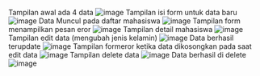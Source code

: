 Tampilan awal ada 4 data
![image](https://github.com/user-attachments/assets/549d6aa1-d2ca-43ee-acf7-f2b1d9f4a45b)
Tampilan isi form untuk data baru
![image](https://github.com/user-attachments/assets/348cb9f0-dde4-450c-8195-90827052d0cb)
Data Muncul pada daftar mahasiswa
![image](https://github.com/user-attachments/assets/d866848c-d1ab-407d-b99f-774f20cbe909)
Tampilan form menampilkan pesan eror
![image](https://github.com/user-attachments/assets/8ff6ed85-d360-4e84-8138-709ff4204626)
Tampilan detail mahasiswa
![image](https://github.com/user-attachments/assets/cb40eb17-8ee6-46b4-a630-f280ca85f1f6)
Tampilan edit data (mengubah jenis kelamin)
![image](https://github.com/user-attachments/assets/d0e67d86-5b8f-4f36-81ba-8375dd38d72e)
Data berhasil terupdate
![image](https://github.com/user-attachments/assets/f02b50c0-ea9f-41e8-a103-357426434be6)
Tampilan formeror ketika data dikosongkan pada saat edit data
![image](https://github.com/user-attachments/assets/64b4c370-3b8d-481c-8613-01c802cb6784)
Tampilan delete data
![image](https://github.com/user-attachments/assets/a4dd26e3-b193-4ac0-a44d-5a4babea19ca)
Data berhasil di delete
![image](https://github.com/user-attachments/assets/4c17420a-bfbf-4911-97ae-a817d7610980)
